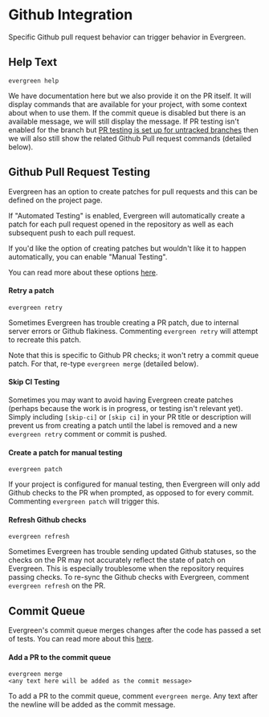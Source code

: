 # Github Integration

Specific Github pull request behavior can trigger behavior in Evergreen.

## Help Text

```
evergreen help
```

We have documentation here but we also provide it on the PR itself. It will display commands that are available for your project, with some context about when to use them. If the commit queue is disabled but there is an available message, we will still display the message. If PR testing isn't enabled for the branch but [PR testing is set up for untracked branches](../Project-Configuration/Repo-Level-Settings#how-to-use-pr-testing-for-untracked-branches) then we will also still show the related Github Pull request commands (detailed below).


## Github Pull Request Testing

Evergreen has an option to create patches for pull requests and this can be defined on the project page. 

If "Automated Testing" is enabled, Evergreen will automatically create a patch for each pull request opened in the repository as well as each subsequent push to each pull request.

If you'd like the option of creating patches but wouldn't like it to happen automatically, you can enable "Manual Testing".

You can read more about these options [here](../Project-Configuration/Project-and-Distro-Settings.md#github-pull-request-testing).

#### Retry a patch

```
evergreen retry
```
Sometimes Evergreen has trouble creating a PR patch, due to internal server errors or Github flakiness. Commenting `evergreen retry` will attempt to recreate this patch. 

Note that this is specific to Github PR checks; it won't retry a commit queue patch. For that, re-type `evergreen merge` (detailed below).

#### Skip CI Testing

Sometimes you may want to avoid having Evergreen create patches (perhaps because the work is in progress, or testing isn't relevant yet). 
Simply including `[skip-ci]` or `[skip ci]` in your PR title or description will prevent us from creating a patch until the label is removed
and a new `evergreen retry` comment or commit is pushed.


#### Create a patch for manual testing

```
evergreen patch
```
If your project is configured for manual testing, then Evergreen will only add Github checks to the PR when prompted, as opposed to for every commit. Commenting `evergreen patch` will trigger this.

#### Refresh Github checks

```
evergreen refresh
```
Sometimes Evergreen has trouble sending updated Github statuses, so the checks on the PR may not accurately reflect the state of patch on Evergreen. This is especially troublesome when the repository requires passing checks. To re-sync the Github checks with Evergreen, comment `evergreen refresh` on the PR.

## Commit Queue 

Evergreen's commit queue merges changes after the code has passed a set of tests. You can read more about this [here](Commit-Queue#commit-queue).

#### Add a PR to the commit queue

```
evergreen merge
<any text here will be added as the commit message>
```

To add a PR to the commit queue, comment `evergreen merge`. Any text after the newline will be added as the commit message.




